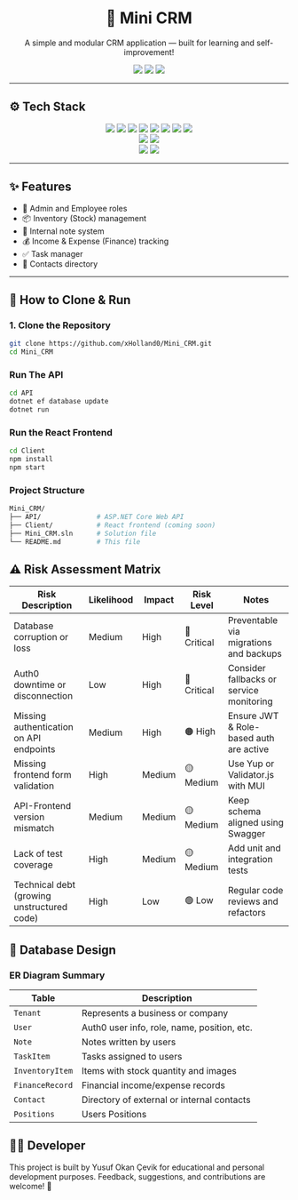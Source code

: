 <h1 align="center">🧩 Mini CRM</h1>

<p align="center">
  A simple and modular CRM application — built for learning and self-improvement!
</p>

<p align="center">
  <img src="https://img.shields.io/github/last-commit/xHolland0/Mini-CRM?color=green&style=plastic" />
  <img src="https://img.shields.io/github/languages/top/xHolland0/Mini-CRM?style=plastic " />
  <img src="https://img.shields.io/badge/status-Development-yellow?style=plastic " />
</p>

---

## ⚙️ Tech Stack

<p align="center">
    <img src="https://img.shields.io/badge/HTML-%23E34F26.svg?logo=html5&logoColor=white" />
    <img src="https://img.shields.io/badge/CSS-639?logo=css&logoColor=fff" />
    <img src="https://custom-icon-badges.demolab.com/badge/C%23-%23239120.svg?logo=cshrp&logoColor=white" />
    <img src="https://img.shields.io/badge/JSON-black?style=flat&logo=json&logoColor=white" />
    <img src="https://img.shields.io/badge/JavaScript-F7DF1E?style=flat&logo=javascript&logoColor=000" />
    <img src="https://img.shields.io/badge/React-20232A?style=flat&logo=react&logoColor=61DAFB" />
    <img src="https://img.shields.io/badge/TypeScript-3178C6?style=flat&logo=typescript&logoColor=white" />
    <img src="https://img.shields.io/badge/.NET-512BD4?logo=dotnet&logoColor=fff" />
    <br>
  <img src="https://img.shields.io/badge/Vite-646CFF?style=flat&logo=vite&logoColor=white" />
  <img src="https://img.shields.io/badge/SQLite-%2307405e.svg?logo=sqlite&logoColor=white" />
  <br>
    <img src="https://img.shields.io/badge/NuGet-004880?logo=nuget&logoColor=fff](https://img.shields.io/badge/HTML-%23E34F26.svg?logo=html5&logoColor=white" />
    <img src="https://img.shields.io/badge/npm-CB3837?logo=npm&logoColor=fff" />
</p>

---

## ✨ Features

- 👤 Admin and Employee roles
- 📦 Inventory (Stock) management
- 📝 Internal note system
- 💰 Income & Expense (Finance) tracking
- ✅ Task manager
- 📇 Contacts directory

---

## 🚀 How to Clone & Run

### 1. Clone the Repository

```bash
git clone https://github.com/xHolland0/Mini_CRM.git
cd Mini_CRM
```

### Run The API

```bash
cd API
dotnet ef database update
dotnet run
```

### Run the React Frontend

```bash
cd Client
npm install
npm start
```

### Project Structure

```bash
Mini_CRM/
├── API/              # ASP.NET Core Web API
├── Client/           # React frontend (coming soon)
├── Mini_CRM.sln      # Solution file
└── README.md         # This file
```

## ⚠️ Risk Assessment Matrix

| Risk Description                           | Likelihood | Impact | Risk Level  | Notes                                    |
| ------------------------------------------ | ---------- | ------ | ----------- | ---------------------------------------- |
| Database corruption or loss                | Medium     | High   | 🔴 Critical | Preventable via migrations and backups   |
| Auth0 downtime or disconnection            | Low        | High   | 🔴 Critical | Consider fallbacks or service monitoring |
| Missing authentication on API endpoints    | Medium     | High   | 🟠 High     | Ensure JWT & Role-based auth are active  |
| Missing frontend form validation           | High       | Medium | 🟡 Medium   | Use Yup or Validator.js with MUI         |
| API-Frontend version mismatch              | Medium     | Medium | 🟡 Medium   | Keep schema aligned using Swagger        |
| Lack of test coverage                      | High       | Medium | 🟡 Medium   | Add unit and integration tests           |
| Technical debt (growing unstructured code) | High       | Low    | 🟢 Low      | Regular code reviews and refactors       |



## 🧠 Database Design

### ER Diagram Summary
| Table           | Description                                 |
| --------------- | ------------------------------------------- |
| `Tenant`        | Represents a business or company            |
| `User`          | Auth0 user info, role, name, position, etc. |
| `Note`          | Notes written by users                      |
| `TaskItem`      | Tasks assigned to users                     |
| `InventoryItem` | Items with stock quantity and images        |
| `FinanceRecord` | Financial income/expense records            |
| `Contact`       | Directory of external or internal contacts  |
| `Positions`     | Users Positions                             |


## 👨‍💻 Developer
This project is built by Yusuf Okan Çevik for educational and personal development purposes.
Feedback, suggestions, and contributions are welcome! 🙌


